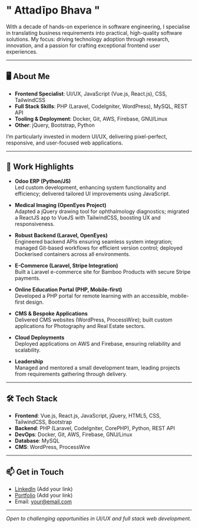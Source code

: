 " Attadīpo Bhava "
=================================================================================================================================================== 

With a decade of hands-on experience in software engineering, I specialise in translating business requirements into practical, high-quality software solutions. My focus: driving technology adoption through research, innovation, and a passion for crafting exceptional frontend user experiences.

---

## 🖥️ About Me

- **Frontend Specialist**: UI/UX, JavaScript (Vue.js, React.js), CSS, TailwindCSS  
- **Full Stack Skills**: PHP (Laravel, CodeIgniter, WordPress), MySQL, REST API  
- **Tooling & Deployment**: Docker, Git, AWS, Firebase, GNU/Linux  
- **Other**: jQuery, Bootstrap, Python

I’m particularly invested in modern UI/UX, delivering pixel-perfect, responsive, and user-focused web applications.

---

## 💼 Work Highlights

- **Odoo ERP (Python/JS)**  
  Led custom development, enhancing system functionality and efficiency; delivered tailored UI improvements using JavaScript.

- **Medical Imaging (OpenEyes Project)**  
  Adapted a jQuery drawing tool for ophthalmology diagnostics; migrated a ReactJS app to VueJS with TailwindCSS, boosting UX and responsiveness.

- **Robust Backend (Laravel, OpenEyes)**  
  Engineered backend APIs ensuring seamless system integration; managed Git-based workflows for efficient version control; deployed Dockerised containers across all environments.

- **E-Commerce (Laravel, Stripe Integration)**  
  Built a Laravel e-commerce site for Bamboo Products with secure Stripe payments.

- **Online Education Portal (PHP, Mobile-first)**  
  Developed a PHP portal for remote learning with an accessible, mobile-first design.

- **CMS & Bespoke Applications**  
  Delivered CMS websites (WordPress, ProcessWire); built custom applications for Photography and Real Estate sectors.

- **Cloud Deployments**  
  Deployed applications on AWS and Firebase, ensuring reliability and scalability.

- **Leadership**  
  Managed and mentored a small development team, leading projects from requirements gathering through delivery.

---

## 🛠️ Tech Stack

- **Frontend**: Vue.js, React.js, JavaScript, jQuery, HTML5, CSS, TailwindCSS, Bootstrap
- **Backend**: PHP (Laravel, CodeIgniter, CorePHP), Python, REST API
- **DevOps**: Docker, Git, AWS, Firebase, GNU/Linux
- **Database**: MySQL
- **CMS**: WordPress, ProcessWire

---

## 📫 Get in Touch

- [LinkedIn](#) (Add your link)
- [Portfolio](#) (Add your link)
- Email: your@email.com

---

*Open to challenging opportunities in UI/UX and full stack web development.*

